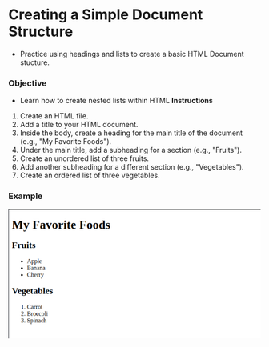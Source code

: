# Creating a Simple Document Structure
- Practice using headings and lists to create a basic HTML Document stucture.
### Objective
- Learn how to create nested lists within HTML
**Instructions**
1. Create an HTML file.
2. Add a title to your HTML document.
3. Inside the body, create a heading for the
main title of the document (e.g., "My Favorite Foods").
4. Under the main title, add a subheading for a section (e.g., "Fruits").
5. Create an unordered list of three fruits.
6. Add another subheading for a different section (e.g., "Vegetables").
7. Create an ordered list of three vegetables.

### Example
![Favourite Foods](../images/img1.png)